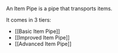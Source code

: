 An Item Pipe is a pipe that transports items.

It comes in 3 tiers:

- [[Basic Item Pipe]]
- [[Improved Item Pipe]]
- [[Advanced Item Pipe]]
